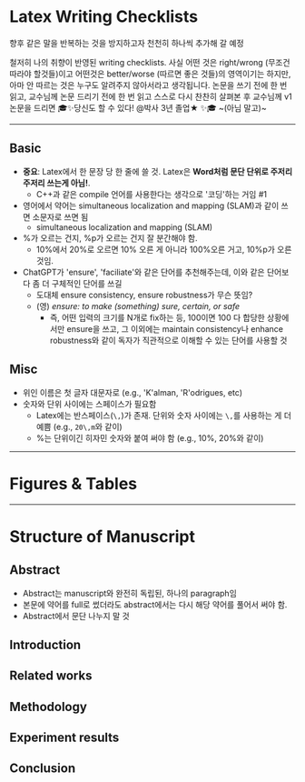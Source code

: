 # Latex Writing Checklists 

향후 같은 말을 반복하는 것을 방지하고자 천천히 하나씩 추가해 갈 예정

철저히 나의 취향이 반영된 writing checklists. 사실 어떤 것은 right/wrong (무조건 따라야 할것들)이고 어떤것은 better/worse (따르면 좋은 것들)의 영역이기는 하지만, 아마 안 따르는 것은 누구도 알려주지 않아서라고 생각됩니다.
논문을 쓰기 전에 한 번 읽고, 교수님께 논문 드리기 전에 한 번 읽고 스스로 다시 찬찬히 살펴본 후 교수님께 v1 논문을 드리면 🎓✨당신도 할 수 있다! @박사 3년 졸업★ ✨🎓 ~(아님 말고)~

---

## Basic

* **중요**: Latex에서 한 문장 당 한 줄에 쓸 것. Latex은 **Word처럼 문단 단위로 주저리주저리 쓰는게 아님!**.
  * C++과 같은 compile 언어를 사용한다는 생각으로 '코딩'하는 거임 #1
* 영어에서 약어는 simultaneous localization and mapping (SLAM)과 같이 쓰면 소문자로 쓰면 됨
    *  simultaneous localization and mapping (SLAM)
* %가 오르는 건지, %p가 오르는 건지 잘 분간해야 함.
  * 10%에서 20%로 오르면 10% 오른 게 아니라 100%오른 거고, 10%p가 오른 것임.
* ChatGPT가 'ensure', 'faciliate'와 같은 단어를 추천해주는데, 이와 같은 단어보다 좀 더 구체적인 단어를 쓰길
  * 도대체 ensure consistency, ensure robustness가 무슨 뜻임?
  * (영) *ensure: to make (something) sure, certain, or safe*
    * 즉, 어떤 입력의 크기를 N개로 fix하는 등, 100이면 100 다 합당한 상황에서만 ensure을 쓰고, 그 이외에는 maintain consistency나 enhance robustness와 같이 독자가 직관적으로 이해할 수 있는 단어를 사용할 것
 

## Misc

* 위인 이름은 첫 글자 대문자로 (e.g., 'K'alman, 'R'odrigues, etc)
* 숫자와 단위 사이에는 스페이스가 필요함
  * Latex에는 반스페이스(`\,`)가 존재. 단위와 숫자 사이에는 `\,`를 사용하는 게 더 예쁨 (e.g., `20\,m`와 같이)
  * %는 단위이긴 히자민 숫자와 붙여 써야 함 (e.g., 10%, 20%와 같이)

---

# Figures \& Tables

---

# Structure of Manuscript

## Abstract

* Abstract는 manuscript와 완전히 독립된, 하나의 paragraph임
 * 본문에 약어를 full로 썼더라도 abstract에서는 다시 해당 약어를 풀어서 써야 함.
 * Abstract에서 문단 나누지 말 것

## Introduction


## Related works


## Methodology


## Experiment results


## Conclusion

